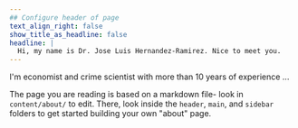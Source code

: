 ```yaml
---
## Configure header of page
text_align_right: false
show_title_as_headline: false
headline: |
  Hi, my name is Dr. Jose Luis Hernandez-Ramirez. Nice to meet you.
---
```


<!-- this is a subheadline -->
I'm economist and crime scientist with more than 10 years of experience ...

The page you are reading is based on a markdown file- look in `content/about/` to edit. There, look inside the `header`, `main`, and `sidebar` folders to get started building your own "about" page.